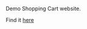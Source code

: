 
Demo Shopping Cart website. 

Find it [here](http://localhost:63342/ShoppingCart/index.html?_ijt=58p268jbpf3eg036nhdu9emgrn&_ij_reload=RELOAD_ON_SAVE)